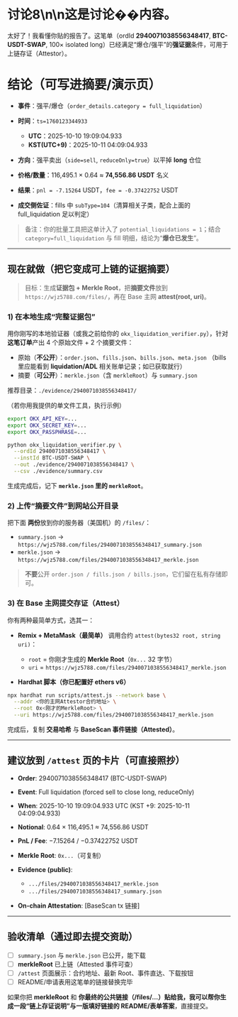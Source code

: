 # 讨论8\n\n这是讨论��内容。
太好了！我看懂你贴的报告了。这笔单（ordId **2940071038556348417**, **BTC-USDT-SWAP**, 100× isolated long）已经满足“爆仓/强平”的**强证据**条件，可用于上链存证（Attestor）。

# 结论（可写进摘要/演示页）

* **事件**：强平/爆仓（`order_details.category = full_liquidation`）
* **时间**：`ts=1760123344933`

  * **UTC**：2025-10-10 19:09:04.933
  * **KST(UTC+9)**：2025-10-11 04:09:04.933
* **方向**：强平卖出（`side=sell`, `reduceOnly=true`）以平掉 **long** 仓位
* **价格/数量**：116,495.1 × 0.64 ≈ **74,556.86 USDT** 名义
* **结果**：`pnl = -7.15264` USDT，`fee = -0.37422752` USDT
* **成交侧佐证**：fills 中 `subType=104`（清算相关子类，配合上面的 full_liquidation 足以判定）

> 备注：你的批量工具把这单计入了 `potential_liquidations = 1`；结合 `category=full_liquidation` 与 fill 明细，结论为“**爆仓已发生**”。

---

## 现在就做（把它变成可上链的证据摘要）

> 目标：生成**证据包 + Merkle Root**，把**摘要文件**放到 `https://wjz5788.com/files/`，再在 Base 主网 **attest(root, uri)**。

### 1) 在本地生成“完整证据包”

用你刚写的本地验证器（或我之前给你的 `okx_liquidation_verifier.py`），针对**这笔订单**产出 4 个原始文件 + 2 个摘要文件：

* 原始（**不公开**）：`order.json`、`fills.json`、`bills.json`、`meta.json`
  （bills 里应能看到 **liquidation/ADL** 相关账单记录；如已获取就行）
* 摘要（**可公开**）：`merkle.json`（含 `merkleRoot`）与 `summary.json`

推荐目录：`./evidence/2940071038556348417/`

（若你用我提供的单文件工具，执行示例）

```bash
export OKX_API_KEY=...
export OKX_SECRET_KEY=...
export OKX_PASSPHRASE=...

python okx_liquidation_verifier.py \
  --ordId 2940071038556348417 \
  --instId BTC-USDT-SWAP \
  --out ./evidence/2940071038556348417 \
  --csv ./evidence/summary.csv
```

生成完成后，记下 **`merkle.json` 里的 `merkleRoot`**。

### 2) 上传“摘要文件”到网站公开目录

把下面 **两份**放到你的服务器（美国机）的 `/files/`：

* `summary.json` → `https://wjz5788.com/files/2940071038556348417_summary.json`
* `merkle.json`  → `https://wjz5788.com/files/2940071038556348417_merkle.json`

> **不要**公开 `order.json / fills.json / bills.json`，它们留在私有存储即可。

### 3) 在 Base 主网提交存证（Attest）

你有两种最简单方式，选其一：

* **Remix + MetaMask（最简单）**
  调用合约 `attest(bytes32 root, string uri)`：

  * `root` = 你刚才生成的 **Merkle Root**（`0x...` 32 字节）
  * `uri`  = `https://wjz5788.com/files/2940071038556348417_merkle.json`

* **Hardhat 脚本（你已配置好 ethers v6）**

```bash
npx hardhat run scripts/attest.js --network base \
  --addr <你的主网Attestor合约地址> \
  --root 0x<刚才的MerkleRoot> \
  --uri https://wjz5788.com/files/2940071038556348417_merkle.json
```

完成后，复制 **交易哈希** 与 **BaseScan 事件链接（Attested）**。

---

## 建议放到 `/attest` 页的卡片（可直接照抄）

* **Order**: 2940071038556348417 (BTC-USDT-SWAP)
* **Event**: Full liquidation (forced sell to close long, reduceOnly)
* **When**: 2025-10-10 19:09:04.933 UTC (KST +9: 2025-10-11 04:09:04.933)
* **Notional**: 0.64 × 116,495.1 ≈ 74,556.86 USDT
* **PnL / Fee**: −7.15264 / −0.37422752 USDT
* **Merkle Root**: `0x...`（可复制）
* **Evidence (public)**:

  * `.../files/2940071038556348417_merkle.json`
  * `.../files/2940071038556348417_summary.json`
* **On-chain Attestation**: [BaseScan tx 链接]

---

## 验收清单（通过即去提交资助）

* [ ] `summary.json` 与 `merkle.json` 已公开，能下载
* [ ] **merkleRoot** 已上链（Attested 事件可查）
* [ ] `/attest` 页面展示：合约地址、最新 Root、事件直达、下载按钮
* [ ] README/申请表用这笔单的链接替换完毕

如果你把 **merkleRoot** 和 **你最终的公共链接（/files/...）**贴给我，我可以帮你生成一段**“链上存证说明”**与一版**填好链接的 README/表单答案**，直接提交。
